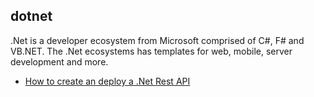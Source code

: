## dotnet

.Net is a developer ecosystem from Microsoft comprised of C#, F# and VB.NET. The .Net ecosystems has templates for web, mobile, server development and more. 

- [How to create an deploy a .Net Rest API](https://www.youtube.com/playlist?list=PLY6oTPmKnKbbWQOA-j-uyf6swRqwP4Ehr)
